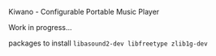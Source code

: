 Kiwano - Configurable Portable Music Player

Work in progress...

packages to install `libasound2-dev libfreetype zlib1g-dev`